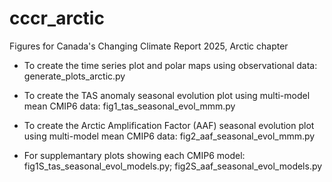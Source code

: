 # cccr_arctic
Figures for Canada's Changing Climate Report 2025, Arctic chapter

- To create the time series plot and polar maps using observational data: generate_plots_arctic.py

- To create the TAS anomaly seasonal evolution plot using multi-model mean CMIP6 data: fig1_tas_seasonal_evol_mmm.py

- To create the Arctic Amplification Factor (AAF) seasonal evolution plot using multi-model mean CMIP6 data: fig2_aaf_seasonal_evol_mmm.py

- For supplemantary plots showing each CMIP6 model: fig1S_tas_seasonal_evol_models.py; fig2S_aaf_seasonal_evol_models.py
